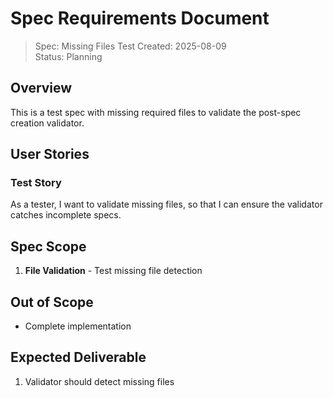# Spec Requirements Document

> Spec: Missing Files Test
> Created: 2025-08-09  
> Status: Planning

## Overview

This is a test spec with missing required files to validate the post-spec creation validator.

## User Stories

### Test Story
As a tester, I want to validate missing files, so that I can ensure the validator catches incomplete specs.

## Spec Scope

1. **File Validation** - Test missing file detection

## Out of Scope

- Complete implementation

## Expected Deliverable

1. Validator should detect missing files